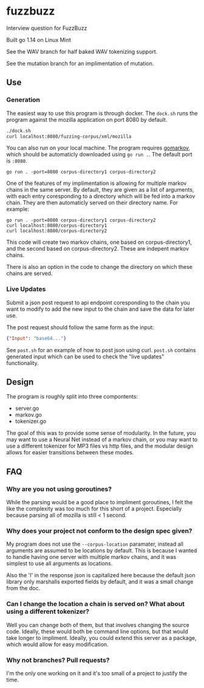 # fuzzbuzz
Interview question for FuzzBuzz

Built go 1.14 on Linux Mint

See the WAV branch for half baked WAV tokenizing support.

See the mutation branch for an implimentation of mutation.

## Use

### Generation
The easiest way to use this program is through docker. The `dock.sh` runs the program against the mozilla application on port 8080 by default.
```bash
./dock.sh
curl localhost:8080/fuzzing-corpus/xml/mozilla
```

You can also run on your local machine. The program requires [gomarkov](https://github.com/mb-14/gomarkov), which should be automaticly downloaded using `go run .`. The default port is `:8080`.
```golang
go run . -port=8080 corpus-directory1 corpus-directory2
```


One of the features of my implimentation is allowing for multiple markov chains in the same server. By default, they are given as a list of arguments, with each entry coresponding to a directory which will be fed into a markov chain. They are then automaticly served on their directory name. For example:
```golang
go run . -port=8080 corpus-directory1 corpus-directory2
curl localhost:8080/corpus-directory1
curl localhost:8080/corpus-directory2
```
This code will create two markov chains, one based on corpus-directory1, and the second based on corpus-directory2. These are indepent markov chains.

There is also an option in the code to change the directory on which these chains are served.

### Live Updates
Submit a json post request to api endpoint coresponding to the chain you want to modify to add the new input to the chain and save the data for later use.

The post request should follow the same form as the input:
```json
{"Input": "base64..."}
```

See `post.sh` for an example of how to post json using curl. `post.sh` contains generated input which can be used to check the "live updates" functionality.

## Design
The program is roughly split into three compontents:
- server.go
- markov.go
- tokenizer.go

The goal of this was to provide some sense of modularity. In the future, you may want to use a Neural Net instead of a markov chain, or you may want to use a different tokenizer for MP3 files vs http files, and the modular design allows for easier transitions between these modes.

## FAQ

### Why are you not using goroutines?
While the parsing would be a good place to impliment goroutines, I felt the like the complexity was too much for this short of a project. Especially because parsing all of mozilla is still < 1 second.

### Why does your project not conform to the design spec given?
My program does not use the `--corpus-location` paramater, instead all arguments are assumed to be locations by default. This is because I wanted to handle having one server with multiple markov chains, and it was simplest to use all arguments as locations.

Also the 'I' in the response json is capitalized here because the default json library only marshalls exported fields by default, and it was a small change from the doc.

### Can I change the location a chain is served on? What about using a different tokenizer?
Well you can change both of them, but that involves changing the source code. Ideally, these would both be command line options, but that would take longer to impliment. Ideally, you could extend this server as a package, which would allow for easy modification.

### Why not branches? Pull requests?
I'm the only one working on it and it's too small of a project to justify the time.
